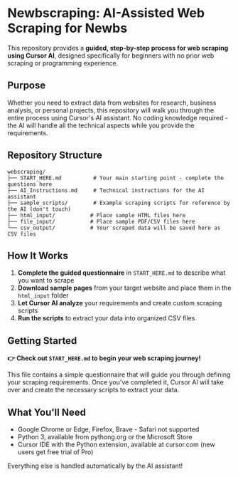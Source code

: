 # Newbscraping: AI-Assisted Web Scraping for Newbs

This repository provides a **guided, step-by-step process for web scraping using Cursor AI**, designed specifically for beginners with no prior web scraping or programming experience.

## Purpose

Whether you need to extract data from websites for research, business analysis, or personal projects, this repository will walk you through the entire process using Cursor's AI assistant. No coding knowledge required - the AI will handle all the technical aspects while you provide the requirements.

## Repository Structure

```
webscraping/
├── START_HERE.md          # Your main starting point - complete the questions here
├── AI_Instructions.md     # Technical instructions for the AI assistant
├── sample_scripts/        # Example scraping scripts for reference by the AI (don't touch)
├── html_input/           # Place sample HTML files here
├── file_input/           # Place sample PDF/CSV files here
└── csv_output/           # Your scraped data will be saved here as CSV files
```

## How It Works

1. **Complete the guided questionnaire** in `START_HERE.md` to describe what you want to scrape
2. **Download sample pages** from your target website and place them in the `html_input` folder
3. **Let Cursor AI analyze** your requirements and create custom scraping scripts
4. **Run the scripts** to extract your data into organized CSV files

## Getting Started

**👉 Check out `START_HERE.md` to begin your web scraping journey!**

This file contains a simple questionnaire that will guide you through defining your scraping requirements. Once you've completed it, Cursor AI will take over and create the necessary scripts to extract your data.

## What You'll Need

- Google Chrome or Edge, Firefox, Brave - Safari not supported
- Python 3, available from pythong.org or the Microsoft Store
- Cursor IDE with the Python extension, available at cursor.com (new users get free trial of Pro)

Everything else is handled automatically by the AI assistant!
